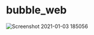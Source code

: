 # bubble_web

![Screenshot 2021-01-03 185056](https://user-images.githubusercontent.com/46496384/103479577-a75a3d00-4df4-11eb-9dff-d7624b46cddc.jpg)
